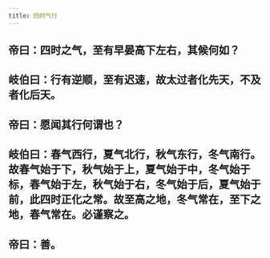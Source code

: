 ```yaml
---
title: 四时气行
---
```


## 帝曰：四时之气，至有早晏高下左右，其候何如？
## 岐伯曰：行有逆顺，至有迟速，故太过者化先天，不及者化后天。
## 帝曰：愿闻其行何谓也？
## 岐伯曰：春气西行，夏气北行，秋气东行，冬气南行。故春气始于下，秋气始于上，夏气始于中，冬气始于标，春气始于左，秋气始于右，冬气始于后，夏气始于前，此四时正化之常。故至高之地，冬气常在，至下之地，春气常在。必谨察之。
## 帝曰：善。